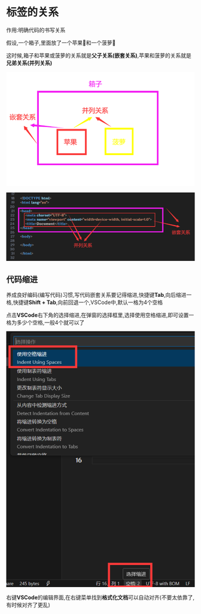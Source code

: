 # 标签的关系

作用:明确代码的书写关系

假设,一个箱子,里面放了一个苹果🍎和一个菠萝🍍

这时候,箱子和苹果或菠萝的关系就是**父子关系(嵌套关系)**,苹果和菠萝的关系就是**兄弟关系(并列关系)**

![5-1](assets/5-1.png)

![5-2](assets/5-2.png)

## 代码缩进

养成良好编码(编写代码)习惯,写代码嵌套关系要记得缩进,快捷键**Tab**,向后缩进一格,快捷键**Shift + Tab**,向前回退一个,VSCode中,默认一格为4个空格

点击**VSCode**右下角的选择缩进,在弹窗的选择框里,选择使用空格缩进,即可设置一格为多少个空格,一般4个就可以了

![5-3](assets/5-3.png)

右键**VSCode**的编辑界面,在右键菜单找到**格式化文档**可以自动对齐(不要太依靠了,有时候对齐了更乱)
